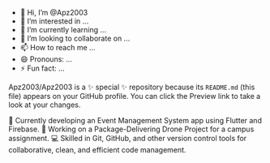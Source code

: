 - 👋 Hi, I’m @Apz2003
- 👀 I’m interested in ...
- 🌱 I’m currently learning ...
- 💞️ I’m looking to collaborate on ...
- 📫 How to reach me ...
- 😄 Pronouns: ...
- ⚡ Fun fact: ...


Apz2003/Apz2003 is a ✨ special ✨ repository because its `README.md` (this file) appears on your GitHub profile.
You can click the Preview link to take a look at your changes.


🔧 Currently developing an Event Management System app using Flutter and Firebase.
🚀 Working on a Package-Delivering Drone Project for a campus assignment.
💻 Skilled in Git, GitHub, and other version control tools for collaborative, clean, and efficient code management.
